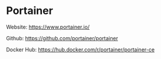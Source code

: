 # Portainer

Website: https://www.portainer.io/

Github: https://github.com/portainer/portainer

Docker Hub: https://hub.docker.com/r/portainer/portainer-ce